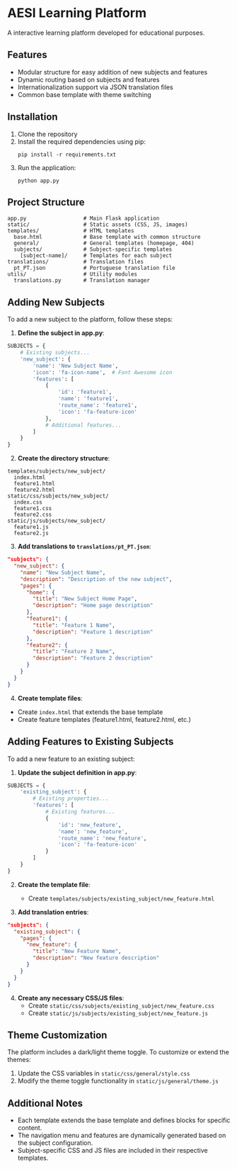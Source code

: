# AESI Learning Platform

A interactive learning platform developed for educational purposes.

## Features

- Modular structure for easy addition of new subjects and features
- Dynamic routing based on subjects and features
- Internationalization support via JSON translation files
- Common base template with theme switching

## Installation

1. Clone the repository
2. Install the required dependencies using pip:
   ```
   pip install -r requirements.txt
   ```
3. Run the application:
   ```
   python app.py
   ```

## Project Structure

```
app.py                  # Main Flask application
static/                 # Static assets (CSS, JS, images)
templates/              # HTML templates
  base.html             # Base template with common structure
  general/              # General templates (homepage, 404)
  subjects/             # Subject-specific templates
    [subject-name]/     # Templates for each subject
translations/           # Translation files
  pt_PT.json            # Portuguese translation file
utils/                  # Utility modules
  translations.py       # Translation manager
```

## Adding New Subjects

To add a new subject to the platform, follow these steps:

1. **Define the subject in app.py**:

```python
SUBJECTS = {
    # Existing subjects...
    'new_subject': {
        'name': 'New Subject Name',
        'icon': 'fa-icon-name',  # Font Awesome icon
        'features': [
            {
                'id': 'feature1',
                'name': 'feature1',
                'route_name': 'feature1',
                'icon': 'fa-feature-icon'
            },
            # Additional features...
        ]
    }
}
```

2. **Create the directory structure**:

```
templates/subjects/new_subject/
  index.html
  feature1.html
  feature2.html
static/css/subjects/new_subject/
  index.css
  feature1.css
  feature2.css
static/js/subjects/new_subject/
  feature1.js
  feature2.js
```

3. **Add translations to `translations/pt_PT.json`**:

```json
"subjects": {
  "new_subject": {
    "name": "New Subject Name",
    "description": "Description of the new subject",
    "pages": {
      "home": {
        "title": "New Subject Home Page",
        "description": "Home page description"
      },
      "feature1": {
        "title": "Feature 1 Name",
        "description": "Feature 1 description"
      },
      "feature2": {
        "title": "Feature 2 Name",
        "description": "Feature 2 description"
      }
    }
  }
}
```

4. **Create template files**:

- Create `index.html` that extends the base template
- Create feature templates (feature1.html, feature2.html, etc.)

## Adding Features to Existing Subjects

To add a new feature to an existing subject:

1. **Update the subject definition in app.py**:

```python
SUBJECTS = {
    'existing_subject': {
        # Existing properties...
        'features': [
            # Existing features...
            {
                'id': 'new_feature',
                'name': 'new_feature',
                'route_name': 'new_feature',
                'icon': 'fa-feature-icon'
            }
        ]
    }
}
```

2. **Create the template file**:
   - Create `templates/subjects/existing_subject/new_feature.html`

3. **Add translation entries**:

```json
"subjects": {
  "existing_subject": {
    "pages": {
      "new_feature": {
        "title": "New Feature Name",
        "description": "New feature description"
      }
    }
  }
}
```

4. **Create any necessary CSS/JS files**:
   - Create `static/css/subjects/existing_subject/new_feature.css`
   - Create `static/js/subjects/existing_subject/new_feature.js`

## Theme Customization

The platform includes a dark/light theme toggle. To customize or extend the themes:

1. Update the CSS variables in `static/css/general/style.css`
2. Modify the theme toggle functionality in `static/js/general/theme.js`

## Additional Notes

- Each template extends the base template and defines blocks for specific content.
- The navigation menu and features are dynamically generated based on the subject configuration.
- Subject-specific CSS and JS files are included in their respective templates.